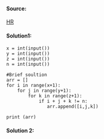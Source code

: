 #### Source:
[HR](https://www.hackerrank.com/challenges/list-comprehensions/problem?isFullScreen=true)

#### Solution1:

```
x = int(input())
y = int(input())
z = int(input())
n = int(input())

#Brief soultion
arr = []
for i in range(x+1):
    for j in range(y+1):
        for k in range(z+1):
            if i + j + k != n:
               arr.append([i,j,k])

print (arr)
```

#### Solution 2:

```

```